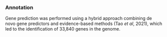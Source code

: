 ### Annotation
Gene prediction was performed using a hybrid approach combining de novo gene predictors and evidence-based methods (Tao *et al*, 2021), which led to the identification of 33,840 genes in the genome.
